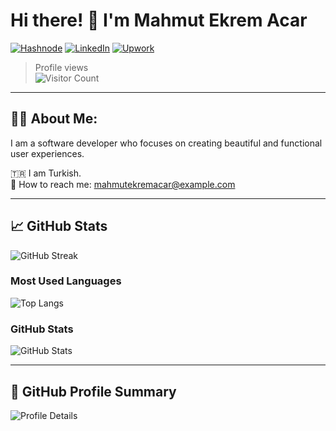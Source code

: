 # Hi there! 👋 I'm Mahmut Ekrem Acar

[![Hashnode](https://img.shields.io/badge/www.ekremacar.website-2962FF?logo=hashnode&logoColor=white)](https://ekremacar.website)
[![LinkedIn](https://img.shields.io/badge/LinkedIn-blue-2962FF?logo=linkedin)](https://www.linkedin.com/in/mahmut-ekrem-acar)
[![Upwork](https://img.shields.io/badge/Upwork-6FDA44?logo=upwork&logoColor=fff)](https://www.upwork.com/freelancers/~01d07137a9b7ff1fcc?viewMode=1)



> Profile views  
![Visitor Count](https://komarev.com/ghpvc/?username=Mahmutekremacar&color=blue)

---

## 🧑‍💻 About Me:

I am a software developer who focuses on creating beautiful and functional user experiences.

🇹🇷 I am Turkish.  
📧 How to reach me: [mahmutekremacar@example.com](mailto:mahmutekremacar@gmail.com)

---

## 📈 GitHub Stats

![GitHub Streak](https://github-readme-streak-stats.herokuapp.com/?user=Mahmutekremacar)

### Most Used Languages

![Top Langs](https://github-readme-stats.vercel.app/api/top-langs/?username=Mahmutekremacar&layout=compact&theme=tokyonight)

### GitHub Stats

![GitHub Stats](https://github-readme-stats.vercel.app/api?username=Mahmutekremacar&show_icons=true&theme=tokyonight)

---

## 🏅 GitHub Profile Summary

![Profile Details](https://github-profile-summary-cards.vercel.app/api/cards/profile-details?username=Mahmutekremacar&theme=tokyonight)
